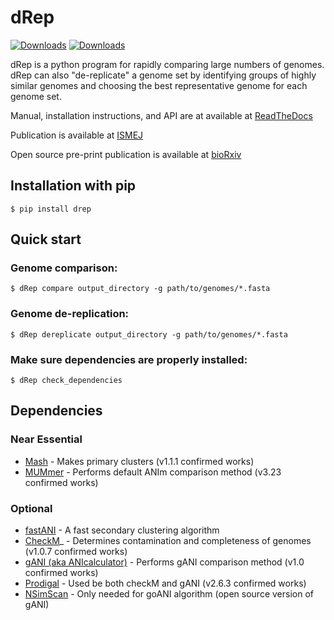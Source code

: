 # dRep

[![Downloads](https://pepy.tech/badge/drep)](https://pepy.tech/project/drep)
[![Downloads](https://pepy.tech/badge/drep/week)](https://pepy.tech/project/drep)

dRep is a python program for rapidly comparing large numbers of genomes. dRep can also "de-replicate" a genome set by identifying groups of highly similar genomes and choosing the best representative genome for each genome set.

Manual, installation instructions, and API are at available at
[ReadTheDocs](https://drep.readthedocs.io/en/latest/)

Publication is available at
[ISMEJ](https://doi.org/10.1038/ismej.2017.126)

Open source pre-print publication is available at
[bioRxiv](https://doi.org/10.1101/108142)

## Installation with pip
```
$ pip install drep
```

## Quick start

### Genome comparison:
```
$ dRep compare output_directory -g path/to/genomes/*.fasta
```

### Genome de-replication:
```
$ dRep dereplicate output_directory -g path/to/genomes/*.fasta
```

### Make sure dependencies are properly installed:
```
$ dRep check_dependencies
```

## Dependencies
### Near Essential
* [Mash](https://genomebiology.biomedcentral.com/articles/10.1186/s13059-016-0997-x>) - Makes primary clusters (v1.1.1 confirmed works)
* [MUMmer](http://mummer.sourceforge.net/) - Performs default ANIm comparison method (v3.23 confirmed works)

### Optional

* [fastANI](https://github.com/ParBLiSS/FastANI) - A fast secondary clustering algorithm
* [CheckM](http://ecogenomics.github.io/CheckM/)_ - Determines contamination and completeness of genomes (v1.0.7 confirmed works)
* [gANI (aka ANIcalculator)](https://ani.jgi-psf.org/html/download.php?) - Performs gANI comparison method (v1.0 confirmed works)
* [Prodigal](http://prodigal.ornl.gov/) - Used be both checkM and gANI (v2.6.3 confirmed works)
* [NSimScan](https://pubmed.ncbi.nlm.nih.gov/27153714/) - Only needed for goANI algorithm (open source version of gANI)
